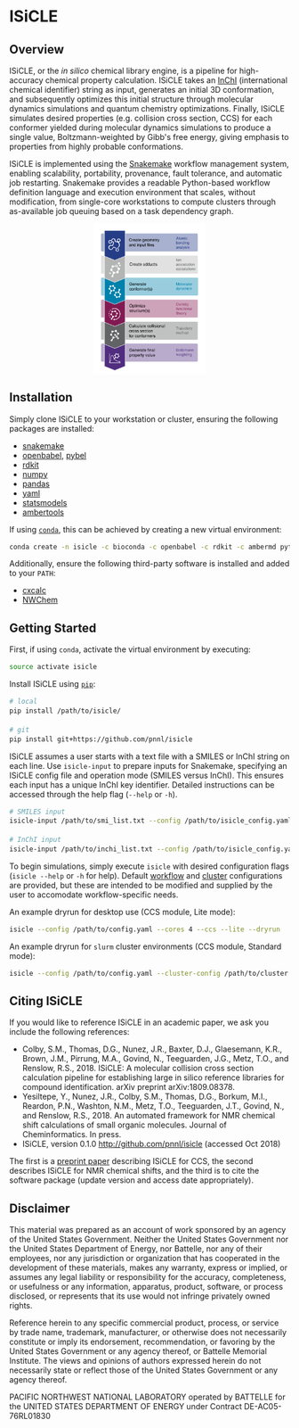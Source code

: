 ISiCLE
======

Overview
--------
ISiCLE, or the _in silico_ chemical library engine, is a pipeline for high-accuracy chemical property calculation. ISiCLE takes an [InChI](https://en.wikipedia.org/wiki/International_Chemical_Identifier) (international chemical identifier) string as input, generates an initial 3D conformation, and subsequently optimizes this initial structure through molecular dynamics simulations and quantum chemistry optimizations. Finally, ISiCLE simulates desired properties (e.g. collision cross section, CCS) for each conformer yielded during molecular dynamics simulations to produce a single value, Boltzmann-weighted by Gibb's free energy, giving emphasis to properties from highly probable conformations.

ISiCLE is implemented using the [Snakemake](https://snakemake.readthedocs.io) workflow management system, enabling scalability, portability, provenance, fault tolerance, and automatic job restarting. Snakemake provides a readable Python-based workflow definition language and execution environment that scales, without modification, from single-core workstations to compute clusters through as-available job queuing based on a task dependency graph.

<p align="center">
  <img align="center" src="resources/schematic.svg" width="40%" height="40%">
</p>

Installation
------------
Simply clone ISiCLE to your workstation or cluster, ensuring the following packages are installed:
* [snakemake](https://snakemake.readthedocs.io)
* [openbabel](http://openbabel.org/wiki/Main_Page), [pybel](https://openbabel.org/docs/dev/UseTheLibrary/Python_Pybel.html)
* [rdkit](https://www.rdkit.org/)
* [numpy](http://www.numpy.org/)
* [pandas](https://pandas.pydata.org/)
* [yaml](https://pyyaml.org/wiki/LibYAML)
* [statsmodels](https://www.statsmodels.org)
* [ambertools](http://ambermd.org/)

If using [``conda``](https://www.anaconda.com/download/), this can be achieved by creating a new virtual environment:
```bash
conda create -n isicle -c bioconda -c openbabel -c rdkit -c ambermd python=3.6.1 openbabel rdkit ambertools snakemake numpy pandas yaml pathlib statsmodels
```

Additionally, ensure the following third-party software is installed and added to your ``PATH``:
* [cxcalc](https://chemaxon.com/marvin-archive/5_2_0/marvin/help/applications/calc.html)
* [NWChem](http://www.nwchem-sw.org/index.php/Download)

Getting Started
---------------
First, if using ``conda``, activate the virtual environment by executing:
```bash
source activate isicle
```

Install ISiCLE using [``pip``](https://pypi.org/project/pip/):
```bash
# local
pip install /path/to/isicle/

# git
pip install git+https://github.com/pnnl/isicle
```

ISiCLE assumes a user starts with a text file with a SMILES or InChI string on each line. Use ``isicle-input`` to prepare inputs for Snakemake, specifying an ISiCLE config file and operation mode (SMILES versus InChI). This ensures each input has a unique InChI key identifier. Detailed instructions can be accessed through the help flag (``--help`` or ``-h``).
```bash
# SMILES input
isicle-input /path/to/smi_list.txt --config /path/to/isicle_config.yaml --smi

# InChI input
isicle-input /path/to/inchi_list.txt --config /path/to/isicle_config.yaml --inchi
```

To begin simulations, simply execute ``isicle`` with desired configuration flags (``isicle --help`` or ``-h`` for help). Default [workflow](resources/example_config.yaml) and [cluster](resources/example_cluster.yaml) configurations are provided, but these are intended to be modified and supplied by the user to accomodate workflow-specific needs. 

An example dryrun for desktop use (CCS module, Lite mode):
```bash
isicle --config /path/to/config.yaml --cores 4 --ccs --lite --dryrun
```

An example dryrun for ``slurm`` cluster environments (CCS module, Standard mode):
```bash
isicle --config /path/to/config.yaml --cluster-config /path/to/cluster.yaml --jobs 999 --ccs --standard --dryrun
```

Citing ISiCLE
-------------
If you would like to reference ISiCLE in an academic paper, we ask you include the following references:

* Colby, S.M., Thomas, D.G., Nunez, J.R., Baxter, D.J., Glaesemann, K.R., Brown, J.M., Pirrung, M.A., Govind, N., Teeguarden, J.G., Metz, T.O., and Renslow, R.S., 2018. ISiCLE: A molecular collision cross section calculation pipeline for establishing large in silico reference libraries for compound identification. arXiv preprint arXiv:1809.08378.
* Yesiltepe, Y., Nunez, J.R., Colby, S.M., Thomas, D.G., Borkum, M.I., Reardon, P.N., Washton, N.M., Metz, T.O., Teeguarden, J.T., Govind, N., and Renslow, R.S., 2018. An automated framework for NMR chemical shift calculations of small organic molecules. Journal of Cheminformatics. In press.
* ISiCLE, version 0.1.0 http://github.com/pnnl/isicle (accessed Oct 2018)

The first is a [preprint paper](https://arxiv.org/abs/1809.08378) describing ISiCLE for CCS, the second describes ISiCLE for NMR chemical shifts, and the third is to cite the software package (update version and access date appropriately).

Disclaimer
----------
This material was prepared as an account of work sponsored by an agency of the United States Government. Neither the United States Government nor the United States Department of Energy, nor Battelle, nor any of their employees, nor any jurisdiction or organization that has cooperated in the development of these materials, makes any warranty, express or implied, or assumes any legal liability or responsibility for the accuracy, completeness, or usefulness or any information, apparatus, product, software, or process disclosed, or represents that its use would not infringe privately owned rights.

Reference herein to any specific commercial product, process, or service by trade name, trademark, manufacturer, or otherwise does not necessarily constitute or imply its endorsement, recommendation, or favoring by the United States Government or any agency thereof, or Battelle Memorial Institute. The views and opinions of authors expressed herein do not necessarily state or reflect those of the United States Government or any agency thereof.

PACIFIC NORTHWEST NATIONAL LABORATORY operated by BATTELLE for the UNITED STATES DEPARTMENT OF ENERGY under Contract DE-AC05-76RL01830
